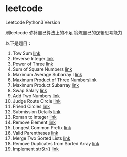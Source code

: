 # leetcode
Leetcode Python3 Version 

刷leetcode 弥补自己算法上的不足
锻炼自己的逻辑思考能力


以下是题目：


1. Tow Sum [link](https://leetcode.com/problems/two-sum/description/) 
2. Reverse Integer [link](https://leetcode.com/problems/reverse-integer/description/)
3. Power of Three [link](https://leetcode.com/problems/power-of-three/description/)
4. Sum of Square Numbers [link](https://leetcode.com/problems/sum-of-square-numbers/description/)
5. Maximum Average Subarray I [link](https://leetcode.com/problems/maximum-average-subarray-i/description/)
6. Maximum Product of Three Numbers[link](https://leetcode.com/problems/maximum-product-of-three-numbers/description/)
7. Maximum Product Subarray [link](https://leetcode.com/problems/maximum-product-subarray/description/)
8. Swap Salary [link](https://leetcode.com/problems/swap-salary/description/)
9. Add Two Numbers [link](https://leetcode.com/problems/add-two-numbers/description/)
10. Judge Route Circle [link](https://leetcode.com/problems/judge-route-circle/description/)
11. Friend Circles [link](https://leetcode.com/problems/friend-circles/discuss/)
12. Submission Details [link](https://leetcode.com/problems/set-mismatch/description/)
13. Roman to Integer [link](https://leetcode.com/problems/roman-to-integer/description/g)
14. Remove Element [link](https://leetcode.com/problems/remove-element/)
15. Longest Common Prefix [link](https://leetcode.com/problems/longest-common-prefix/)
16. Valid Parentheses [link](https://leetcode.com/problems/valid-parentheses/description/)
17. Merge Two Sorted Lists [link](https://leetcode.com/problems/merge-two-sorted-lists/description/)
18. Remove Duplicates from Sorted Array [link](https://leetcode.com/problems/remove-duplicates-from-sorted-array/description/)
19. Implement strStr() [link](https://leetcode.com/problems/implement-strstr/description/)